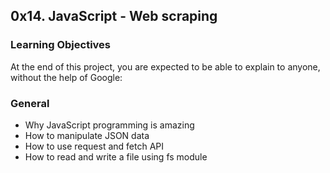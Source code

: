 ## 0x14. JavaScript - Web scraping

### Learning Objectives
At the end of this project, you are expected to be able to explain to anyone, without the help of Google:

### General
* Why JavaScript programming is amazing
* How to manipulate JSON data
* How to use request and fetch API
* How to read and write a file using fs module
